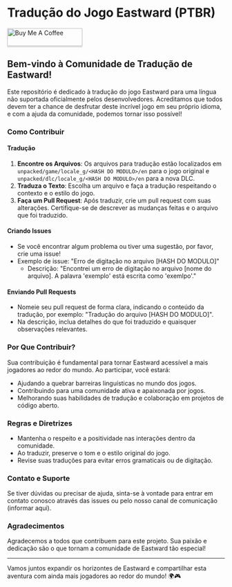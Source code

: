 # Tradução do Jogo Eastward (PTBR)
<a href="https://www.buymeacoffee.com/anarcotraducoes" target="_blank"><img src="https://www.buymeacoffee.com/assets/img/custom_images/orange_img.png" alt="Buy Me A Coffee" style="height: 41px !important;width: 174px !important;box-shadow: 0px 3px 2px 0px rgba(190, 190, 190, 0.5) !important;-webkit-box-shadow: 0px 3px 2px 0px rgba(190, 190, 190, 0.5) !important;" ></a>

## Bem-vindo à Comunidade de Tradução de Eastward!

Este repositório é dedicado à tradução do jogo Eastward para uma língua não suportada oficialmente pelos desenvolvedores. Acreditamos que todos devem ter a chance de desfrutar deste incrível jogo em seu próprio idioma, e com a ajuda da comunidade, podemos tornar isso possível!

### Como Contribuir

#### Tradução
1. **Encontre os Arquivos**: Os arquivos para tradução estão localizados em `unpacked/game/locale_g/<HASH DO MODULO>/en` para o jogo original e `unpacked/dlc/locale_g/<HASH DO MODULO>/en` para a nova DLC.
2. **Traduza o Texto**: Escolha um arquivo e faça a tradução respeitando o contexto e o estilo do jogo.
3. **Faça um Pull Request**: Após traduzir, crie um pull request com suas alterações. Certifique-se de descrever as mudanças feitas e o arquivo que foi traduzido.

#### Criando Issues
- Se você encontrar algum problema ou tiver uma sugestão, por favor, crie uma issue!
- Exemplo de issue: "Erro de digitação no arquivo [HASH DO MODULO]"
  - Descrição: "Encontrei um erro de digitação no arquivo [nome do arquivo]. A palavra 'exemplo' está escrita como 'exemlpo'."

#### Enviando Pull Requests
- Nomeie seu pull request de forma clara, indicando o conteúdo da tradução, por exemplo: "Tradução do arquivo [HASH DO MODULO]".
- Na descrição, inclua detalhes do que foi traduzido e quaisquer observações relevantes.

### Por Que Contribuir?

Sua contribuição é fundamental para tornar Eastward acessível a mais jogadores ao redor do mundo. Ao participar, você estará:

- Ajudando a quebrar barreiras linguísticas no mundo dos jogos.
- Contribuindo para uma comunidade ativa e apaixonada por jogos.
- Melhorando suas habilidades de tradução e colaboração em projetos de código aberto.

### Regras e Diretrizes

- Mantenha o respeito e a positividade nas interações dentro da comunidade.
- Ao traduzir, preserve o tom e o estilo original do jogo.
- Revise suas traduções para evitar erros gramaticais ou de digitação.

### Contato e Suporte

Se tiver dúvidas ou precisar de ajuda, sinta-se à vontade para entrar em contato conosco através das issues ou pelo nosso canal de comunicação (informar aqui).

### Agradecimentos

Agradecemos a todos que contribuem para este projeto. Sua paixão e dedicação são o que tornam a comunidade de Eastward tão especial!

---

Vamos juntos expandir os horizontes de Eastward e compartilhar esta aventura com ainda mais jogadores ao redor do mundo! 🌍🎮